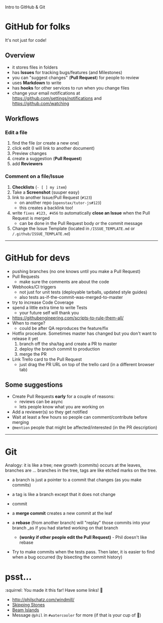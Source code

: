 Intro to GitHub & Git

# GitHub for folks

It's not just for code!

## Overview
- it stores files in folders
- has **Issues** for tracking bugs/features (and Milestones)
- you can "suggest changes" (**Pull Request**) for people to review
- uses **Markdown** to write
- has **hooks** for other services to run when you change files
- change your email notifications at https://github.com/settings/notifications and https://github.com/watching


## Workflows

### Edit a file

1. find the file (or create a new one)
2. click edit (I will link to another document)
3. Preview changes
4. create a suggestion (**Pull Request**)
5. add **Reviewers**

### Comment on a file/Issue

1. **Checklists** (`- [ ] my item`)
1. Take a **Screenshot** (suuper easy)
2. link to another Issue/Pull Request (`#123`)
    - on another repo (`openstax/tutor-js#123`)
    - this creates a backlink too!
3. write `fixes #123, #456` to automatically **close an Issue** when the Pull Request is merged
    - can be done in the Pull Request body *or* the commit message
4. Change the Issue Template (located in `/ISSUE_TEMPLATE.md` or `/.github/ISSUE_TEMPLATE.md`)


---

# GitHub for devs

- pushing branches (no one knows until you make a Pull Request)
- Pull Requests
    - make sure the comments are about the code
- Webhooks/CI triggers
    - not just for unit tests (deployable tarballs, updated style guides)
    - also tests as-if-the-commit-was-merged-to-master
- try to increase Code Coverage
- spend a little extra time to write Tests
    - your future self will thank you
- https://githubengineering.com/scripts-to-rule-them-all/
- When to merge?
    - could be after QA reproduces the feature/fix
- Hotfix procedure. Sometimes master has changed but you don't want to release it yet
    1. branch off the sha/tag and create a PR to master
    2. deploy the branch commit to production
    3. merge the PR
- Link Trello card to the Pull Request
    - just drag the PR URL on top of the trello card (in a different browser tab)


## Some suggestions

- Create Pull Requests **early** for a couple of reasons:
    - reviews can be async
    - lets people know what you are working on
- Add a reviewer(s) so they get notified
- Wait at least a few hours so people can comment/contribute before merging
- `@mention` people that might be affected/interested (in the PR description)


---

# Git

Analogy: it is like a tree; new growth (commits) occurs at the leaves, branches are ... branches in the tree, tags are like etched marks on the tree.

- a branch is just a pointer to a commit that changes (as you make commits)
- a tag is like a branch except that it does not change
- commit
- a **merge commit** creates a new commit at the leaf
- a **rebase** (from another branch) will "replay" those commits into your branch _as if you had started working on that branch
    - **(wonky if other people edit the Pull Request)** - Phil doesn't like rebase

- Try to make commits when the tests pass. Then later, it is easier to find when a bug occurred (by bisecting the commit history)


# psst...

:squirrel: You made it this far! Have some links! :tada:

- http://philschatz.com/windmill/
- [Skipping Stones](http://www.puzzlescript.net/play.html?p=d6fd6fcf84de185e2584)
- [Beam Islands](http://www.puzzlescript.net/play.html?p=11359118)
- Message `@phil` in `#watercooler` for more (if that is your cup of :tea:)
